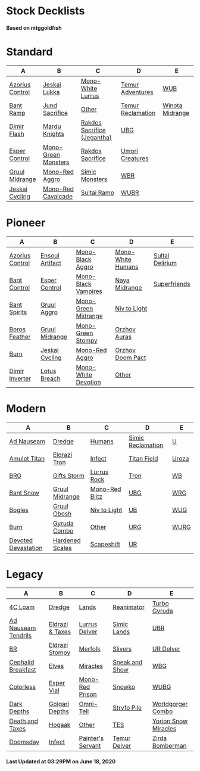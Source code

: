 # Stock Decklists
#### Based on mtggoldfish


# Standard

|                                A                                 |                                    B                                     |                                            C                                             |                                  D                                   |                                E                                 |
|------------------------------------------------------------------|--------------------------------------------------------------------------|------------------------------------------------------------------------------------------|----------------------------------------------------------------------|------------------------------------------------------------------|
|[Azorius Control](./mtggoldfish/Standard/decks/Azorius_Control.md)|[Jeskai Lukka](./mtggoldfish/Standard/decks/Jeskai_Lukka.md)              |[Mono-White Lurrus](./mtggoldfish/Standard/decks/Mono-White_Lurrus.md)                    |[Temur Adventures](./mtggoldfish/Standard/decks/Temur_Adventures.md)  |[WUB](./mtggoldfish/Standard/decks/WUB.md)                        |
|[Bant Ramp](./mtggoldfish/Standard/decks/Bant_Ramp.md)            |[Jund Sacrifice](./mtggoldfish/Standard/decks/Jund_Sacrifice.md)          |[Other](./mtggoldfish/Standard/decks/Other.md)                                            |[Temur Reclamation](./mtggoldfish/Standard/decks/Temur_Reclamation.md)|[Winota Midrange](./mtggoldfish/Standard/decks/Winota_Midrange.md)|
|[Dimir Flash](./mtggoldfish/Standard/decks/Dimir_Flash.md)        |[Mardu Knights](./mtggoldfish/Standard/decks/Mardu_Knights.md)            |[Rakdos Sacrifice (Jegantha)](./mtggoldfish/Standard/decks/Rakdos_Sacrifice_(Jegantha).md)|[UBG](./mtggoldfish/Standard/decks/UBG.md)                            |                                                                  |
|[Esper Control](./mtggoldfish/Standard/decks/Esper_Control.md)    |[Mono-Green Monsters](./mtggoldfish/Standard/decks/Mono-Green_Monsters.md)|[Rakdos Sacrifice](./mtggoldfish/Standard/decks/Rakdos_Sacrifice.md)                      |[Umori Creatures](./mtggoldfish/Standard/decks/Umori_Creatures.md)    |                                                                  |
|[Gruul Midrange](./mtggoldfish/Standard/decks/Gruul_Midrange.md)  |[Mono-Red Aggro](./mtggoldfish/Standard/decks/Mono-Red_Aggro.md)          |[Simic Monsters](./mtggoldfish/Standard/decks/Simic_Monsters.md)                          |[WBR](./mtggoldfish/Standard/decks/WBR.md)                            |                                                                  |
|[Jeskai Cycling](./mtggoldfish/Standard/decks/Jeskai_Cycling.md)  |[Mono-Red Cavalcade](./mtggoldfish/Standard/decks/Mono-Red_Cavalcade.md)  |[Sultai Ramp](./mtggoldfish/Standard/decks/Sultai_Ramp.md)                                |[WUBR](./mtggoldfish/Standard/decks/WUBR.md)                          |                                                                  |


# Pioneer

|                                A                                |                                B                                |                                    C                                    |                                  D                                  |                                E                                |
|-----------------------------------------------------------------|-----------------------------------------------------------------|-------------------------------------------------------------------------|---------------------------------------------------------------------|-----------------------------------------------------------------|
|[Azorius Control](./mtggoldfish/Pioneer/decks/Azorius_Control.md)|[Ensoul Artifact](./mtggoldfish/Pioneer/decks/Ensoul_Artifact.md)|[Mono-Black Aggro](./mtggoldfish/Pioneer/decks/Mono-Black_Aggro.md)      |[Mono-White Humans](./mtggoldfish/Pioneer/decks/Mono-White_Humans.md)|[Sultai Delirium](./mtggoldfish/Pioneer/decks/Sultai_Delirium.md)|
|[Bant Control](./mtggoldfish/Pioneer/decks/Bant_Control.md)      |[Esper Control](./mtggoldfish/Pioneer/decks/Esper_Control.md)    |[Mono-Black Vampires](./mtggoldfish/Pioneer/decks/Mono-Black_Vampires.md)|[Naya Midrange](./mtggoldfish/Pioneer/decks/Naya_Midrange.md)        |[Superfriends](./mtggoldfish/Pioneer/decks/Superfriends.md)      |
|[Bant Spirits](./mtggoldfish/Pioneer/decks/Bant_Spirits.md)      |[Gruul Aggro](./mtggoldfish/Pioneer/decks/Gruul_Aggro.md)        |[Mono-Green Midrange](./mtggoldfish/Pioneer/decks/Mono-Green_Midrange.md)|[Niv to Light](./mtggoldfish/Pioneer/decks/Niv_to_Light.md)          |                                                                 |
|[Boros Feather](./mtggoldfish/Pioneer/decks/Boros_Feather.md)    |[Gruul Midrange](./mtggoldfish/Pioneer/decks/Gruul_Midrange.md)  |[Mono-Green Stompy](./mtggoldfish/Pioneer/decks/Mono-Green_Stompy.md)    |[Orzhov Auras](./mtggoldfish/Pioneer/decks/Orzhov_Auras.md)          |                                                                 |
|[Burn](./mtggoldfish/Pioneer/decks/Burn.md)                      |[Jeskai Cycling](./mtggoldfish/Pioneer/decks/Jeskai_Cycling.md)  |[Mono-Red Aggro](./mtggoldfish/Pioneer/decks/Mono-Red_Aggro.md)          |[Orzhov Doom Pact](./mtggoldfish/Pioneer/decks/Orzhov_Doom_Pact.md)  |                                                                 |
|[Dimir Inverter](./mtggoldfish/Pioneer/decks/Dimir_Inverter.md)  |[Lotus Breach](./mtggoldfish/Pioneer/decks/Lotus_Breach.md)      |[Mono-White Devotion](./mtggoldfish/Pioneer/decks/Mono-White_Devotion.md)|[Other](./mtggoldfish/Pioneer/decks/Other.md)                        |                                                                 |


# Modern

|                                   A                                    |                               B                                |                              C                               |                                 D                                  |                     E                      |
|------------------------------------------------------------------------|----------------------------------------------------------------|--------------------------------------------------------------|--------------------------------------------------------------------|--------------------------------------------|
|[Ad Nauseam](./mtggoldfish/Modern/decks/Ad_Nauseam.md)                  |[Dredge](./mtggoldfish/Modern/decks/Dredge.md)                  |[Humans](./mtggoldfish/Modern/decks/Humans.md)                |[Simic Reclamation](./mtggoldfish/Modern/decks/Simic_Reclamation.md)|[U](./mtggoldfish/Modern/decks/U.md)        |
|[Amulet Titan](./mtggoldfish/Modern/decks/Amulet_Titan.md)              |[Eldrazi Tron](./mtggoldfish/Modern/decks/Eldrazi_Tron.md)      |[Infect](./mtggoldfish/Modern/decks/Infect.md)                |[Titan Field](./mtggoldfish/Modern/decks/Titan_Field.md)            |[Uroza](./mtggoldfish/Modern/decks/Uroza.md)|
|[BRG](./mtggoldfish/Modern/decks/BRG.md)                                |[Gifts Storm](./mtggoldfish/Modern/decks/Gifts_Storm.md)        |[Lurrus Rock](./mtggoldfish/Modern/decks/Lurrus_Rock.md)      |[Tron](./mtggoldfish/Modern/decks/Tron.md)                          |[WB](./mtggoldfish/Modern/decks/WB.md)      |
|[Bant Snow](./mtggoldfish/Modern/decks/Bant_Snow.md)                    |[Gruul Midrange](./mtggoldfish/Modern/decks/Gruul_Midrange.md)  |[Mono-Red Blitz](./mtggoldfish/Modern/decks/Mono-Red_Blitz.md)|[UBG](./mtggoldfish/Modern/decks/UBG.md)                            |[WRG](./mtggoldfish/Modern/decks/WRG.md)    |
|[Bogles](./mtggoldfish/Modern/decks/Bogles.md)                          |[Gruul Obosh](./mtggoldfish/Modern/decks/Gruul_Obosh.md)        |[Niv to Light](./mtggoldfish/Modern/decks/Niv_to_Light.md)    |[UB](./mtggoldfish/Modern/decks/UB.md)                              |[WUG](./mtggoldfish/Modern/decks/WUG.md)    |
|[Burn](./mtggoldfish/Modern/decks/Burn.md)                              |[Gyruda Combo](./mtggoldfish/Modern/decks/Gyruda_Combo.md)      |[Other](./mtggoldfish/Modern/decks/Other.md)                  |[URG](./mtggoldfish/Modern/decks/URG.md)                            |[WURG](./mtggoldfish/Modern/decks/WURG.md)  |
|[Devoted Devastation](./mtggoldfish/Modern/decks/Devoted_Devastation.md)|[Hardened Scales](./mtggoldfish/Modern/decks/Hardened_Scales.md)|[Scapeshift](./mtggoldfish/Modern/decks/Scapeshift.md)        |[UR](./mtggoldfish/Modern/decks/UR.md)                              |                                            |


# Legacy

|                                   A                                    |                               B                                |                                 C                                  |                              D                               |                                    E                                     |
|------------------------------------------------------------------------|----------------------------------------------------------------|--------------------------------------------------------------------|--------------------------------------------------------------|--------------------------------------------------------------------------|
|[4C Loam](./mtggoldfish/Legacy/decks/4C_Loam.md)                        |[Dredge](./mtggoldfish/Legacy/decks/Dredge.md)                  |[Lands](./mtggoldfish/Legacy/decks/Lands.md)                        |[Reanimator](./mtggoldfish/Legacy/decks/Reanimator.md)        |[Turbo Gyruda](./mtggoldfish/Legacy/decks/Turbo_Gyruda.md)                |
|[Ad Nauseam Tendrils](./mtggoldfish/Legacy/decks/Ad_Nauseam_Tendrils.md)|[Eldrazi & Taxes](./mtggoldfish/Legacy/decks/Eldrazi_&_Taxes.md)|[Lurrus Delver](./mtggoldfish/Legacy/decks/Lurrus_Delver.md)        |[Simic Lands](./mtggoldfish/Legacy/decks/Simic_Lands.md)      |[UBR](./mtggoldfish/Legacy/decks/UBR.md)                                  |
|[BR](./mtggoldfish/Legacy/decks/BR.md)                                  |[Eldrazi Stompy](./mtggoldfish/Legacy/decks/Eldrazi_Stompy.md)  |[Merfolk](./mtggoldfish/Legacy/decks/Merfolk.md)                    |[Slivers](./mtggoldfish/Legacy/decks/Slivers.md)              |[UR Delver](./mtggoldfish/Legacy/decks/UR_Delver.md)                      |
|[Cephalid Breakfast](./mtggoldfish/Legacy/decks/Cephalid_Breakfast.md)  |[Elves](./mtggoldfish/Legacy/decks/Elves.md)                    |[Miracles](./mtggoldfish/Legacy/decks/Miracles.md)                  |[Sneak and Show](./mtggoldfish/Legacy/decks/Sneak_and_Show.md)|[WBG](./mtggoldfish/Legacy/decks/WBG.md)                                  |
|[Colorless](./mtggoldfish/Legacy/decks/Colorless.md)                    |[Esper Vial](./mtggoldfish/Legacy/decks/Esper_Vial.md)          |[Mono-Red Prison](./mtggoldfish/Legacy/decks/Mono-Red_Prison.md)    |[Snowko](./mtggoldfish/Legacy/decks/Snowko.md)                |[WUBG](./mtggoldfish/Legacy/decks/WUBG.md)                                |
|[Dark Depths](./mtggoldfish/Legacy/decks/Dark_Depths.md)                |[Golgari Depths](./mtggoldfish/Legacy/decks/Golgari_Depths.md)  |[Omni-Tell](./mtggoldfish/Legacy/decks/Omni-Tell.md)                |[Stryfo Pile](./mtggoldfish/Legacy/decks/Stryfo_Pile.md)      |[Worldgorger Combo](./mtggoldfish/Legacy/decks/Worldgorger_Combo.md)      |
|[Death and Taxes](./mtggoldfish/Legacy/decks/Death_and_Taxes.md)        |[Hogaak](./mtggoldfish/Legacy/decks/Hogaak.md)                  |[Other](./mtggoldfish/Legacy/decks/Other.md)                        |[TES](./mtggoldfish/Legacy/decks/TES.md)                      |[Yorion Snow Miracles](./mtggoldfish/Legacy/decks/Yorion_Snow_Miracles.md)|
|[Doomsday](./mtggoldfish/Legacy/decks/Doomsday.md)                      |[Infect](./mtggoldfish/Legacy/decks/Infect.md)                  |[Painter's Servant](./mtggoldfish/Legacy/decks/Painter's_Servant.md)|[Temur Delver](./mtggoldfish/Legacy/decks/Temur_Delver.md)    |[Zirda Bomberman](./mtggoldfish/Legacy/decks/Zirda_Bomberman.md)          |



#### Last Updated at 03:29PM on June 18, 2020